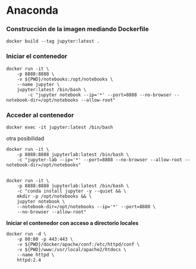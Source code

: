 # Anaconda

### Construcción de la imagen mediando Dockerfile

```
docker build --tag jupyter:latest .
```


### Iniciar el contenedor

```
docker run -it \
    -p 8888:8888 \
    -v ${PWD}/notebooks:/opt/notebooks \
    --name jupyter \
    jupyter:latest /bin/bash \
        -c "jupyter notebook --ip='*' --port=8888 --no-browser --notebook-dir=/opt/notebooks --allow-root"
```


### Acceder al contenedor

```
docker exec -it jupyter:latest /bin/bash
```





otra posibilidad
```
docker run -it \
	-p 8888:8888 jupyterlab:latest /bin/bash \
    -c "jupyter-lab --ip='*' --port=8888 --no-browser --allow-root --notebook-dir=/opt/notebooks"


docker run -it \
	-p 8888:8888 jupyterlab:latest /bin/bash \
    -c "conda install jupyter -y --quiet && \
    mkdir -p /opt/notebooks && \
    jupyter notebook \
    --notebook-dir=/opt/notebooks --ip='*' --port=8888 \
    --no-browser --allow-root"
```


**Iniciar el contenedor con acceso a directorio locales**

```
docker run -d \
    -p 80:80 -p 443:443 \
    -v ${PWD}/docker/apache/conf:/etc/httpd/conf \
    -v ${PWD}/www:/usr/local/apache2/htdocs \
    --name httpd \
    httpd:2.4
```

